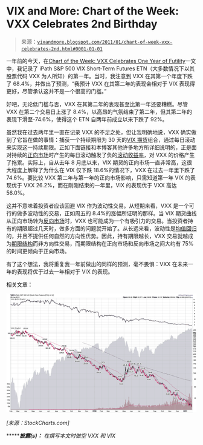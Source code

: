 <!--yml

分类：未分类

日期：2024-05-18 16:53:37

-->

# VIX and More: Chart of the Week: VXX Celebrates 2nd Birthday

> 来源：[`vixandmore.blogspot.com/2011/01/chart-of-week-vxx-celebrates-2nd.html#0001-01-01`](http://vixandmore.blogspot.com/2011/01/chart-of-week-vxx-celebrates-2nd.html#0001-01-01)

一年前的今天，在[Chart of the Week: VXX Celebrates One Year of Futility](http://vixandmore.blogspot.com/2010/01/chart-of-week-vxx-celebrates-one-year.html)一文中，我记录了 iPath S&P 500 VIX Short-Term Futures ETN（大多数情况下以其股票代码 VXX 为人所知）的第一年。当时，我注意到 VXX 在其第一个年度下跌了 68.4%，并做出了预测，“我预计 VXX 在其第二年的表现会相对于 VIX 表现得更好，尽管承认这并不是一个很高的门槛。”

好吧，无论低门槛与否，VXX 在其第二年的表现甚至比第一年还要糟糕。尽管 VXX 在第二个交易日上涨了 8.4%，以高昂的气氛结束了第二年，但其第二年的表现下滑至-74.6%，使得这个 ETN 自两年前成立以来下跌了 92%。

虽然我在过去两年里一直在记录 VXX 的不足之处，但让我明确地说，VXX 确实做到了它旨在做的事情：捕获一个持续期限为 30 天的[VIX 期货](http://vixandmore.blogspot.com/search/label/VIX%20futures)组合，通过每日滚动来实现这一持续期限。正如下面链接和本博客其他许多地方所详细说明的，正是面对持续的[正向市场](http://vixandmore.blogspot.com/search/label/contango)时产生的每日滚动触发了负的[滚动收益率](http://vixandmore.blogspot.com/search/label/roll%20yield)，对 VXX 的价格产生了拖累。实际上，自从去年 8 月底以来，VIX 期货的正向市场一直非常高，这很大程度上解释了为什么在 VIX 仅下跌 18.6%的情况下，VXX 在过去一年里下跌了 74.6%。要比较 VXX 第二年与第一年的正向市场影响，只需知道第一年 VIX 的表现优于 VXX 26.2%，而在刚刚结束的一年里，VIX 的表现优于 VXX 高达 56.0%。

这并不意味着投资者应该回避 VIX 作为波动性交易。从短期来看，VXX 是一个可行的做多波动性的交易，正如周五的 8.4%的涨幅所证明的那样。当 VIX 期货曲线从正向市场转为[反向市场](http://vixandmore.blogspot.com/search/label/backwardation)时，VXX 也可能成为一个有吸引力的交易。当投资者持有的期限超过几天时，做多方面的问题就开始了。从长远来看，波动性是[均值回归](http://vixandmore.blogspot.com/search/label/mean%20reversion)的，并且不提供任何自然的方向性优势。因此，持有期限越长，VXX 交易就越成为[期限结构](http://vixandmore.blogspot.com/search/label/term%20structure)而非方向性交易，而期限结构在正向市场和反向市场之间大约有 75%的时间更倾向于正向市场。

有了这个想法，我将重复我一年前做出的同样的预测，毫不畏惧：VXX 在未来一年的表现将优于过去一年相对于 VIX 的表现。

相关文章：

![](img/feca672e12c01383a96a1bf273aed72a.png)

*[来源：StockCharts.com]*

********披露(s)：*** *在撰写本文时做空 VXX 和 VIX*
